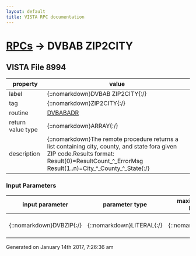 ```yaml
---
layout: default
title: VISTA RPC documentation
---
```




# [RPCs](TableOfContent.md) &#8594; DVBAB ZIP2CITY 


 ## VISTA File 8994
 property | value 
--- | --- 
 label | {::nomarkdown}DVBAB ZIP2CITY{:/}
 tag | {::nomarkdown}ZIP2CITY{:/}
 routine | [DVBABADR](http://code.osehra.org/dox/Routine_DVBABADR_source.html)
 return value type | {::nomarkdown}ARRAY{:/}
 description | {::nomarkdown}The remote procedure returns a list containing city, county, and state fora given ZIP code.Results format:  Result(0)=ResultCount_\^\_ErrorMsg                 Result(1..n)=City_\^\_County_\^\_State{:/}

### Input Parameters

| input parameter | parameter type | maximum data length | required | description | 
| --- | --- | --- | --- | --- | 
| {::nomarkdown}DVBZIP{:/} | {::nomarkdown}LITERAL{:/} | {::nomarkdown}12{:/} | {::nomarkdown}true{:/} | {::nomarkdown}ZIP code value in ZIP+4 format.{:/} | 




 Generated on January 14th 2017, 7:26:36 am